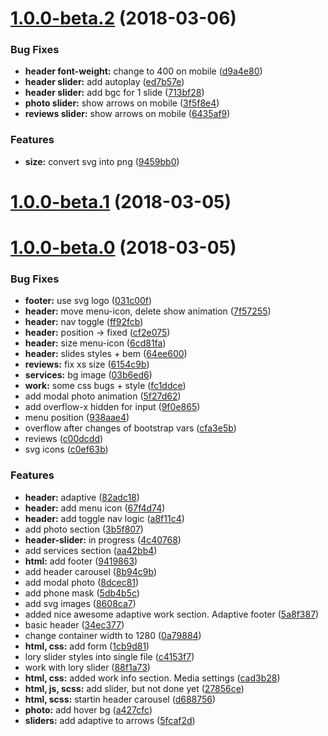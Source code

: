 <a name="1.0.0-beta.2"></a>
# [1.0.0-beta.2](https://github.com/justerest/lesopoval/compare/v1.0.0-beta.1...v1.0.0-beta.2) (2018-03-06)


### Bug Fixes

* **header font-weight:** change to 400 on mobile ([d9a4e80](https://github.com/justerest/lesopoval/commit/d9a4e80))
* **header slider:** add autoplay ([ed7b57e](https://github.com/justerest/lesopoval/commit/ed7b57e))
* **header slider:** add bgc for 1 slide ([713bf28](https://github.com/justerest/lesopoval/commit/713bf28))
* **photo slider:** show arrows on mobile ([3f5f8e4](https://github.com/justerest/lesopoval/commit/3f5f8e4))
* **reviews slider:** show arrows on mobile ([6435af9](https://github.com/justerest/lesopoval/commit/6435af9))


### Features

* **size:** convert svg into png ([9459bb0](https://github.com/justerest/lesopoval/commit/9459bb0))



<a name="1.0.0-beta.1"></a>
# [1.0.0-beta.1](https://github.com/justerest/lesopoval/compare/v1.0.0-beta.0...v1.0.0-beta.1) (2018-03-05)



<a name="1.0.0-beta.0"></a>
# [1.0.0-beta.0](https://github.com/justerest/lesopoval/compare/9419863...v1.0.0-beta.0) (2018-03-05)


### Bug Fixes

* **footer:** use svg logo ([031c00f](https://github.com/justerest/lesopoval/commit/031c00f))
* **header:** move menu-icon, delete show animation ([7f57255](https://github.com/justerest/lesopoval/commit/7f57255))
* **header:** nav toggle ([ff92fcb](https://github.com/justerest/lesopoval/commit/ff92fcb))
* **header:** position -> fixed ([cf2e075](https://github.com/justerest/lesopoval/commit/cf2e075))
* **header:** size menu-icon ([6cd81fa](https://github.com/justerest/lesopoval/commit/6cd81fa))
* **header:** slides styles + bem ([64ee600](https://github.com/justerest/lesopoval/commit/64ee600))
* **reviews:** fix xs size ([6154c9b](https://github.com/justerest/lesopoval/commit/6154c9b))
* **services:** bg image ([03b6ed6](https://github.com/justerest/lesopoval/commit/03b6ed6))
* **work:** some css bugs + style ([fc1ddce](https://github.com/justerest/lesopoval/commit/fc1ddce))
* add modal photo animation ([5f27d62](https://github.com/justerest/lesopoval/commit/5f27d62))
* add overflow-x hidden for input ([9f0e865](https://github.com/justerest/lesopoval/commit/9f0e865))
* menu position ([938aae4](https://github.com/justerest/lesopoval/commit/938aae4))
* overflow after changes of bootstrap vars ([cfa3e5b](https://github.com/justerest/lesopoval/commit/cfa3e5b))
* reviews ([c00dcdd](https://github.com/justerest/lesopoval/commit/c00dcdd))
* svg icons ([c0ef63b](https://github.com/justerest/lesopoval/commit/c0ef63b))


### Features

* **header:** adaptive ([82adc18](https://github.com/justerest/lesopoval/commit/82adc18))
* **header:** add menu icon ([67f4d74](https://github.com/justerest/lesopoval/commit/67f4d74))
* **header:** add toggle nav logic ([a8f11c4](https://github.com/justerest/lesopoval/commit/a8f11c4))
* add photo section ([3b5f807](https://github.com/justerest/lesopoval/commit/3b5f807))
* **header-slider:** in progress ([4c40768](https://github.com/justerest/lesopoval/commit/4c40768))
* add services section ([aa42bb4](https://github.com/justerest/lesopoval/commit/aa42bb4))
* **html:** add footer ([9419863](https://github.com/justerest/lesopoval/commit/9419863))
* add header carousel ([8b94c9b](https://github.com/justerest/lesopoval/commit/8b94c9b))
* add modal photo ([8dcec81](https://github.com/justerest/lesopoval/commit/8dcec81))
* add phone mask ([5db4b5c](https://github.com/justerest/lesopoval/commit/5db4b5c))
* add svg images ([8608ca7](https://github.com/justerest/lesopoval/commit/8608ca7))
* added nice awesome adaptive work section. Adaptive footer ([5a8f387](https://github.com/justerest/lesopoval/commit/5a8f387))
* basic header ([34ec377](https://github.com/justerest/lesopoval/commit/34ec377))
* change container width to 1280 ([0a79884](https://github.com/justerest/lesopoval/commit/0a79884))
* **html, css:** add form ([1cb9d81](https://github.com/justerest/lesopoval/commit/1cb9d81))
* lory slider styles into single file ([c4153f7](https://github.com/justerest/lesopoval/commit/c4153f7))
* work with lory slider ([88f1a73](https://github.com/justerest/lesopoval/commit/88f1a73))
* **html, css:** added work info section. Media settings ([cad3b28](https://github.com/justerest/lesopoval/commit/cad3b28))
* **html, js, scss:** add slider, but not done yet ([27856ce](https://github.com/justerest/lesopoval/commit/27856ce))
* **html, scss:** startin header carousel ([d688756](https://github.com/justerest/lesopoval/commit/d688756))
* **photo:** add hover bg ([a427cfc](https://github.com/justerest/lesopoval/commit/a427cfc))
* **sliders:** add adaptive to arrows ([5fcaf2d](https://github.com/justerest/lesopoval/commit/5fcaf2d))



